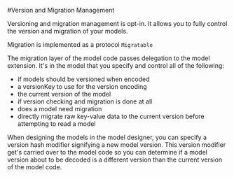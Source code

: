 #Version and Migration Management


Versioning and migration management is opt-in. It allows you to fully control the version and migration of your models.

Migration is implemented as a protocol `Migratable`

The migration layer of the model code passes delegation to the model extension. It's in the model  that you specify and control all of the following:

* if models should be versioned when encoded
* a versionKey to use for the version encoding
* the current version of the model
* if version checking and migration is done at all
* does a model need migration
* directly migrate raw key-value data to the current version before attempting to read a model


When designing the models in the model designer, you can specify a version hash modifier signifying a new model version. This version modifier get's carried over to the model code so you can determine if a model version about to be decoded is a different version than the current version of the model code.
